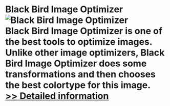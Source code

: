 # Black Bird Image Optimizer<br />![Black Bird Image Optimizer](https://mycommerce.akamaized.net/api/pimages/P300778531/BIG/300778531.PNG)<br />Black Bird Image Optimizer is one of the best tools to optimize images. Unlike other image optimizers, Black Bird Image Optimizer does some transformations and then chooses the best colortype for this image.<br />[>> Detailed information](https://secure.shareit.com/shareit/product.html?productid=300778531&affiliateid=200057808)